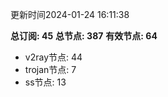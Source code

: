 更新时间2024-01-24 16:11:38

**总订阅: 45**
**总节点: 387**
**有效节点: 64**
- v2ray节点: 44
- trojan节点: 7
- ss节点: 13
